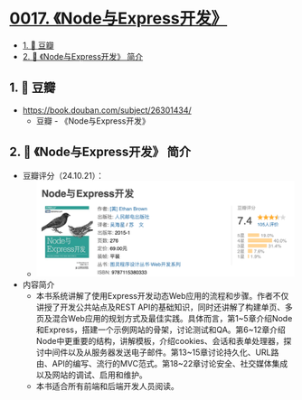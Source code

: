 # [0017. 《Node与Express开发》](https://github.com/Tdahuyou/nodejs/tree/main/0017.%20%E3%80%8ANode%E4%B8%8EExpress%E5%BC%80%E5%8F%91%E3%80%8B)

<!-- region:toc -->
- [1. 🔗 豆瓣](#1--豆瓣)
- [2. 📒 《Node与Express开发》 简介](#2--node与express开发-简介)
<!-- endregion:toc -->

## 1. 🔗 豆瓣

- https://book.douban.com/subject/26301434/
  - 豆瓣 - 《Node与Express开发》

## 2. 📒 《Node与Express开发》 简介

- 豆瓣评分（24.10.21）：
  - ![](assets/2024-10-21-02-47-55.png)
- 内容简介
  - 本书系统讲解了使用Express开发动态Web应用的流程和步骤。作者不仅讲授了开发公共站点及REST API的基础知识，同时还讲解了构建单页、多页及混合Web应用的规划方式及最佳实践。具体而言，第1~5章介绍Node 和Express，搭建一个示例网站的骨架，讨论测试和QA。第6~12章介绍Node中更重要的结构，讲解模板，介绍cookies、会话和表单处理器，探讨中间件以及从服务器发送电子邮件。第13~15章讨论持久化、URL路由、API的编写、流行的MVC范式。第18~22章讨论安全、社交媒体集成以及网站的调试、启用和维护。
  - 本书适合所有前端和后端开发人员阅读。



